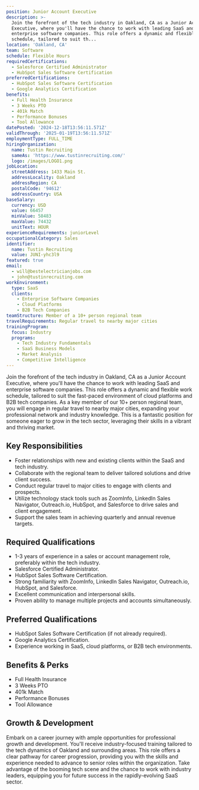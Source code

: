 ```yaml
---
position: Junior Account Executive
description: >-
  Join the forefront of the tech industry in Oakland, CA as a Junior Account
  Executive, where you'll have the chance to work with leading SaaS and
  enterprise software companies. This role offers a dynamic and flexible work
  schedule, tailored to suit th...
location: 'Oakland, CA'
team: Software
schedule: Flexible Hours
requiredCertifications:
  - Salesforce Certified Administrator
  - HubSpot Sales Software Certification
preferredCertifications:
  - HubSpot Sales Software Certification
  - Google Analytics Certification
benefits:
  - Full Health Insurance
  - 3 Weeks PTO
  - 401k Match
  - Performance Bonuses
  - Tool Allowance
datePosted: '2024-12-18T13:56:11.571Z'
validThrough: '2025-01-19T13:56:11.571Z'
employmentType: FULL_TIME
hiringOrganization:
  name: Tustin Recruiting
  sameAs: 'https://www.tustinrecruiting.com/'
  logo: /images/LOGO1.png
jobLocation:
  streetAddress: 1433 Main St.
  addressLocality: Oakland
  addressRegion: CA
  postalCode: '94612'
  addressCountry: USA
baseSalary:
  currency: USD
  value: 66457
  minValue: 58483
  maxValue: 74432
  unitText: HOUR
experienceRequirements: juniorLevel
occupationalCategory: Sales
identifier:
  name: Tustin Recruiting
  value: JUNI-yhc3l9
featured: true
email:
  - will@bestelectricianjobs.com
  - john@tustinrecruiting.com
workEnvironment:
  type: SaaS
  clients:
    - Enterprise Software Companies
    - Cloud Platforms
    - B2B Tech Companies
teamStructure: Member of a 10+ person regional team
travelRequirements: Regular travel to nearby major cities
trainingProgram:
  focus: Industry
  programs:
    - Tech Industry Fundamentals
    - SaaS Business Models
    - Market Analysis
    - Competitive Intelligence
---
```




Join the forefront of the tech industry in Oakland, CA as a Junior Account Executive, where you'll have the chance to work with leading SaaS and enterprise software companies. This role offers a dynamic and flexible work schedule, tailored to suit the fast-paced environment of cloud platforms and B2B tech companies. As a key member of our 10+ person regional team, you will engage in regular travel to nearby major cities, expanding your professional network and industry knowledge. This is a fantastic position for someone eager to grow in the tech sector, leveraging their skills in a vibrant and thriving market.

## Key Responsibilities

- Foster relationships with new and existing clients within the SaaS and tech industry.
- Collaborate with the regional team to deliver tailored solutions and drive client success.
- Conduct regular travel to major cities to engage with clients and prospects.
- Utilize technology stack tools such as ZoomInfo, LinkedIn Sales Navigator, Outreach.io, HubSpot, and Salesforce to drive sales and client engagement.
- Support the sales team in achieving quarterly and annual revenue targets.

## Required Qualifications

- 1-3 years of experience in a sales or account management role, preferably within the tech industry.
- Salesforce Certified Administrator.
- HubSpot Sales Software Certification.
- Strong familiarity with ZoomInfo, LinkedIn Sales Navigator, Outreach.io, HubSpot, and Salesforce.
- Excellent communication and interpersonal skills.
- Proven ability to manage multiple projects and accounts simultaneously.

## Preferred Qualifications

- HubSpot Sales Software Certification (if not already required).
- Google Analytics Certification.
- Experience working in SaaS, cloud platforms, or B2B tech environments.

## Benefits & Perks

- Full Health Insurance
- 3 Weeks PTO
- 401k Match
- Performance Bonuses
- Tool Allowance

## Growth & Development

Embark on a career journey with ample opportunities for professional growth and development. You'll receive industry-focused training tailored to the tech dynamics of Oakland and surrounding areas. This role offers a clear pathway for career progression, providing you with the skills and experience needed to advance to senior roles within the organization. Take advantage of the booming tech scene and the chance to work with industry leaders, equipping you for future success in the rapidly-evolving SaaS sector.